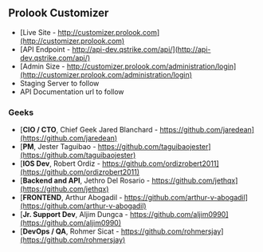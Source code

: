 ## Prolook Customizer

* [Live Site - http://customizer.prolook.com](http://customizer.prolook.com)
* [API Endpoint - http://api-dev.qstrike.com/api/](http://api-dev.qstrike.com/api/)
* [Admin Size - http://customizer.prolook.com/administration/login](http://customizer.prolook.com/administration/login)
* Staging Server to follow
* API Documentation url to follow

### Geeks

* [**CIO / CTO**, Chief Geek Jared Blanchard - https://github.com/jaredean](https://github.com/jaredean)
* [**PM**, Jester Taguibao - https://github.com/taguibaojester](https://github.com/taguibaojester)
* [**IOS Dev**, Robert Ordiz - https://github.com/ordizrobert2011](https://github.com/ordizrobert2011)  
* [**Backend and API**, Jethro Del Rosario - https://github.com/jethqx](https://github.com/jethqx)
* [**FRONTEND**, Arthur Abogadil - https://github.com/arthur-v-abogadil](https://github.com/arthur-v-abogadil)
* [**Jr. Support Dev**, Aljim Dungca - https://github.com/aljim0990](https://github.com/aljim0990)
* [**DevOps / QA**, Rohmer Sicat - https://github.com/rohmersjay](https://github.com/rohmersjay)
